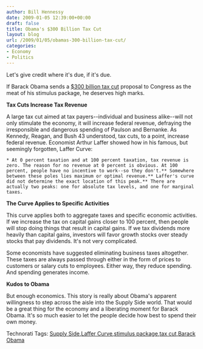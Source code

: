 ```yaml
---
author: Bill Hennessy
date: 2009-01-05 12:39:00+00:00
draft: false
title: Obama's $300 Billion Tax Cut
layout: blog
url: /2009/01/05/obamas-300-billion-tax-cut/
categories:
- Economy
- Politics
---
```


Let's give credit where it's due, if it's due.

 

If Barack Obama sends a [$300 billion tax cut](https://online.wsj.com/article/SB123111279694652423.html?mod=testMod) proposal to Congress as the meat of his stimulus package, he deserves high marks.

 

**Tax Cuts Increase Tax Revenue**

 

A large tax cut aimed at tax payers--individual and business alike--will not only stimulate the economy, it will increase federal revenue, defraying the irresponsible and dangerous spending of Paulson and Bernanke. As Kennedy, Reagan, and Bush 43 understood, tax cuts, to a point, increase federal revenue. Economist Arthur Laffer showed how in his famous, but seemingly forgotten, Laffer Curve:

 

    * At 0 percent taxation and at 100 percent taxation, tax revenue is zero. The reason for no revenue at 0 percent is obvious. At 100 percent, people have no incentive to work--so they don't.** Somewhere between these poles lies maximum or optimal revenue.** Laffer's curve did not determine the exact location of this peak.** There are actually two peaks: one for absolute tax levels, and one for marginal taxes.  

**The Curve Applies to Specific Activities**

 

This curve applies both to aggregate taxes and specific economic activities. If we increase the tax on capital gains closer to 100 percent, then people will stop doing things that result in capital gains. If we tax dividends more heavily than capital gains, investors will favor growth stocks over steady stocks that pay dividends. It's not very complicated.

 

Some economists have suggested eliminating business taxes altogether. These taxes are always passed through either in the form of prices to customers or salary cuts to employees. Either way, they reduce spending. And spending generates income.

 

**Kudos to Obama**

 

But enough economics. This story is really about Obama's apparent willingness to step across the aisle into the Supply Side world. That would be a great thing for the economy and a liberating moment for Barack Obama. It's so much easier to let the people decide how best to spend their own money.

 

Technorati Tags: [Supply Side](https://technorati.com/tags/Supply%20Side),[Laffer Curve](https://technorati.com/tags/Laffer%20Curve),[stimulus package](https://technorati.com/tags/stimulus%20package),[tax cut](https://technorati.com/tags/tax%20cut),[Barack Obama](https://technorati.com/tags/Barack%20Obama)
